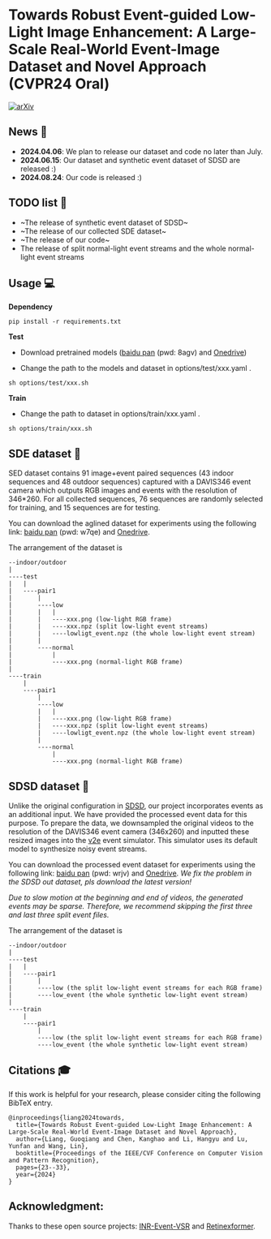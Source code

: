 # Towards Robust Event-guided Low-Light Image Enhancement: A Large-Scale Real-World Event-Image Dataset and Novel Approach (CVPR24 Oral)

[![arXiv](https://img.shields.io/badge/arXiv-2404.00834-B31B1B.svg)](https://arxiv.org/abs/2404.00834)

## News :loudspeaker:

- **2024.04.06**: We plan to release our dataset and code no later than July.
- **2024.06.15**: Our dataset and synthetic event dataset of SDSD are released :)
- **2024.08.24**: Our code is released :)

## TODO list :pushpin:
- ~The release of synthetic event dataset of SDSD~ <br>
- ~The release of our collected SDE dataset~ <br>
- ~The release of our code~ <br>
- The release of split normal-light event streams and the whole normal-light event streams

## Usage :computer:
**Dependency**

```
pip install -r requirements.txt
```

**Test**

- Download pretrained models ([baidu pan](https://pan.baidu.com/s/1w9n1cl1Rom0GjVc3OOuFPw?pwd=8agv) (pwd: 8agv) and [Onedrive](https://hkustgz-my.sharepoint.com/:f:/g/personal/gliang041_connect_hkust-gz_edu_cn/EiRk3QVTMttJmIIwvUoiwooB_0-tnlJ4yBVxzi4NxeLdmw)) 

- Change the path to the models and dataset in options/test/xxx.yaml .

```
sh options/test/xxx.sh
```

**Train**

- Change the path to dataset in options/train/xxx.yaml .

```
sh options/train/xxx.sh
```


## SDE dataset :file_folder:
SED dataset contains 91 image+event paired sequences (43 indoor sequences and 48 outdoor sequences) captured with a DAVIS346 event camera which outputs RGB images and events with the resolution of 346*260.
For all collected sequences, 76 sequences are randomly selected for training, and 15 sequences are for testing. 

You can download the aglined dataset for experiments using the following link: [baidu pan](https://pan.baidu.com/s/1ad56IgSmCwDhorhwAwFlog?pwd=w7qe) (pwd: w7qe) and [Onedrive](https://hkustgz-my.sharepoint.com/:f:/g/personal/gliang041_connect_hkust-gz_edu_cn/Ep_8Acz6cd1GjwtmEjAG0w8BkQsBWDjyHf9_56XSLTNLSw).

The arrangement of the dataset is
```
--indoor/outdoor 
| 
----test 
|   | 
|   ----pair1 
|       | 
|       ----low 
|       |   | 
|       |   ----xxx.png (low-light RGB frame) 
|       |   ----xxx.npz (split low-light event streams) 
|       |   ----lowligt_event.npz (the whole low-light event stream) 
|       | 
|       ----normal 
|           | 
|           ----xxx.png (normal-light RGB frame) 
| 
----train 
    | 
    ----pair1 
        | 
        ----low 
        |   | 
        |   ----xxx.png (low-light RGB frame) 
        |   ----xxx.npz (split low-light event streams) 
        |   ----lowligt_event.npz (the whole low-light event stream) 
        | 
        ----normal 
            | 
            ----xxx.png (normal-light RGB frame) 
```

## SDSD dataset :file_folder:
Unlike the original configuration in [SDSD](https://github.com/dvlab-research/SDSD), our project incorporates events as an additional input. We have provided the processed event data for this purpose. To prepare the data, we downsampled the original videos to the resolution of the DAVIS346 event camera (346x260) and inputted these resized images into the [v2e](https://github.com/SensorsINI/v2e) event simulator. This simulator uses its default model to synthesize noisy event streams.

You can download the processed event dataset for experiments using the following link: [baidu pan](https://pan.baidu.com/s/1b8ZXfHSzfWg0q0o4SgDcUQ?pwd=wrjv) (pwd: wrjv) and [Onedrive](https://hkustgz-my.sharepoint.com/:f:/g/personal/gliang041_connect_hkust-gz_edu_cn/EsrS4qhMC_lFv3JgaGQ0nM8BG2GYHII_mBn2rYLhOpmN3g). *We fix the problem in the SDSD out dataset, pls download the latest version!*

*Due to slow motion at the beginning and end of videos, the generated events may be sparse. Therefore, we recommend skipping the first three and last three split event files.*

The arrangement of the dataset is
```
--indoor/outdoor 
| 
----test 
|   | 
|   ----pair1 
|       | 
|       ----low (the split low-light event streams for each RGB frame) 
|       ----low_event (the whole synthetic low-light event stream) 
| 
----train 
    | 
    ----pair1 
        | 
        ----low (the split low-light event streams for each RGB frame) 
        ----low_event (the whole synthetic low-light event stream) 
```


## Citations :mortar_board:
If this work is helpful for your research, please consider citing the following BibTeX entry.
```
@inproceedings{liang2024towards,
  title={Towards Robust Event-guided Low-Light Image Enhancement: A Large-Scale Real-World Event-Image Dataset and Novel Approach},
  author={Liang, Guoqiang and Chen, Kanghao and Li, Hangyu and Lu, Yunfan and Wang, Lin},
  booktitle={Proceedings of the IEEE/CVF Conference on Computer Vision and Pattern Recognition},
  pages={23--33},
  year={2024}
}
```


## Acknowledgment:
Thanks to these open source projects: [INR-Event-VSR](https://github.com/yunfanLu/INR-Event-VSR) and [Retinexformer](https://github.com/caiyuanhao1998/Retinexformer).
